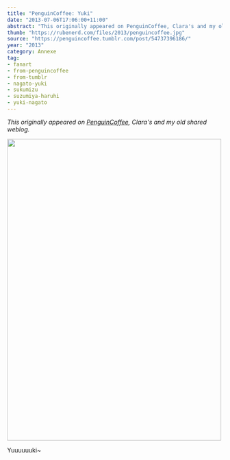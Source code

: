 ```yaml
---
title: "PenguinCoffee: Yuki"
date: "2013-07-06T17:06:00+11:00"
abstract: "This originally appeared on PenguinCoffee, Clara's and my old shared weblog."
thumb: "https://rubenerd.com/files/2013/penguincoffee.jpg"
source: "https://penguincoffee.tumblr.com/post/54737396186/"
year: "2013"
category: Annexe
tag:
- fanart
- from-penguincoffee
- from-tumblr
- nagato-yuki
- sukumizu
- suzumiya-haruhi
- yuki-nagato
---
```

*This originally appeared on [PenguinCoffee](https://rubenerd.com/tag/from-penguincoffee/), Clara's and my old shared weblog.*

<img src="https://rubenerd.com/files/museum/penguincoffee-54737396186@1x.jpg" alt="" style="width:500px; height:705px;" srcset="https://rubenerd.com/files/museum/penguincoffee-54737396186@1x.jpg 1x, https://rubenerd.com/files/museum/penguincoffee-54737396186@2x.jpg 2x" />

Yuuuuuuki~


